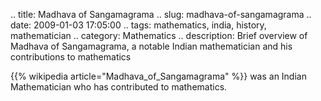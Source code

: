 .. title: Madhava of Sangamagrama
.. slug: madhava-of-sangamagrama
.. date: 2009-01-03 17:05:00
.. tags: mathematics, india, history, mathematician
.. category: Mathematics
.. description: Brief overview of Madhava of Sangamagrama, a notable Indian mathematician and his contributions to mathematics

{{% wikipedia article="Madhava_of_Sangamagrama" %}} was an Indian Mathematician who has contributed to mathematics.

